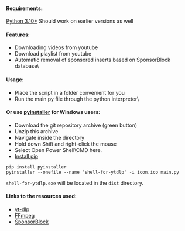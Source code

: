 #### Requirements:
[Python 3.10+](https://www.python.org/downloads/)
Should work on earlier versions as well

#### Features:
- Downloading videos from youtube
- Download playlist from youtube
- Automatic removal of sponsored inserts based on SponsorBlock database\

#### Usage:
- Place the script in a folder convenient for you
- Run the main.py file through the python interpreter\

#### Or use [pyinstaller](https://pyinstaller.org/en/stable/index.html) for Windows users:
- Download the git repository archive (green button)
- Unzip this archive
- Navigate inside the directory
- Hold down Shift and right-click the mouse
- Select Open Power Shell\CMD here.
- [Install pip](https://pip.pypa.io/en/stable/installation/)
```
pip install pyinstaller
pyinstaller --onefile --name 'shell-for-ytdlp' -i icon.ico main.py
```
``shell-for-ytdlp.exe`` will be located in the ``dist`` directory.

#### Links to the resources used:
- [yt-dlp](https://github.com/yt-dlp/yt-dlp)
- [FFmpeg](https://github.com/FFmpeg/FFmpeg)
- [SponsorBlock](https://wiki.sponsor.ajay.app/)
